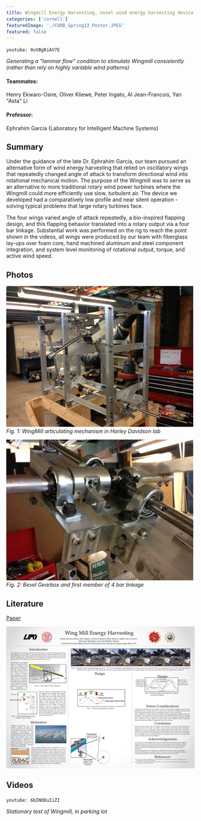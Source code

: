 ```yaml
---
title: Wingmill Energy Harvesting, novel wind energy harvesting device
categories: ['cornell']
featuredImage: './CURB_Spring13_Poster.JPEG'
featured: false
---
```


`youtube: 0uVBgRiAV7E`

*Generating a "laminar flow" condition to stimulate Wingmill consistently (rather than rely on highly variable wind patterns)*

#### Teammates:
Henry Ekwaro-Osire, Oliver Kliewe, Peter Ingato, Al Jean-Francois, Yan "Asta" Li

#### Professor:
Ephrahim Garcia (Laboratory for Intelligent Machine Systems)

## Summary

Under the guidance of the late Dr. Ephrahim Garcia, our team pursued an alternative form of wind energy harvesting that relied on oscillatory wings that repeatedly changed angle of attack to transform directional wind into rotational mechanical motion. The purpose of the Wingmill was to serve as an alternative to more traditional rotary wind power turbines where the Wingmill could more efficiently use slow, turbulent air. The device we developed had a comparatively low profile and near silent operation - solving typical problems that large rotary turbines face.

The four wings varied angle of attack repeatedly, a bio-inspired flapping design, and this flapping behavior translated into a rotary output via a four bar linkage. Substantial work was performed on the rig to reach the point shown in the videos, all wings were produced by our team with fiberglass lay-ups over foam core, hand machined aluminum and steel component integration, and system level monitoring of rotational output, torque, and active wind speed.

## Photos

![](wingmill1.jpg)
*Fig. 1: WingMill articulating mechanism in Harley Davidson lab*

![](wingmill2.jpg)
*Fig. 2: Bevel Gearbox and first member of 4 bar linkage*

## Literature


[Paper](AIAAPaper_Revising.pdf)

[![](CURB_Spring13_Poster.JPEG)](CURB_Spring13_Poster.pdf)


## Videos
`youtube: 6bINODuIiZI`

*Stationary test of Wingmill, in parking lot*
